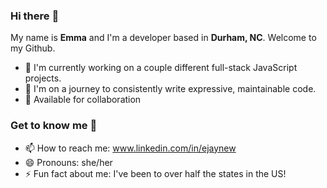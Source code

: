 ### Hi there :wave:

My name is **Emma** and I'm a developer based in **Durham, NC**. Welcome to my&nbsp;Github.
- 🔭 I'm currently working on a couple different full-stack JavaScript projects.
- 🌱 I'm on a journey to consistently write expressive, maintainable code.
- 👯 Available for collaboration

### Get to know me :woman:
- 📫 How to reach me: <a href="https://www.linkedin.com/in/ejaynew/">www.linkedin.com/in/ejaynew</a>
- 😄 Pronouns: she/her
- ⚡ Fun fact about me: I've been to over half the states in the US!
